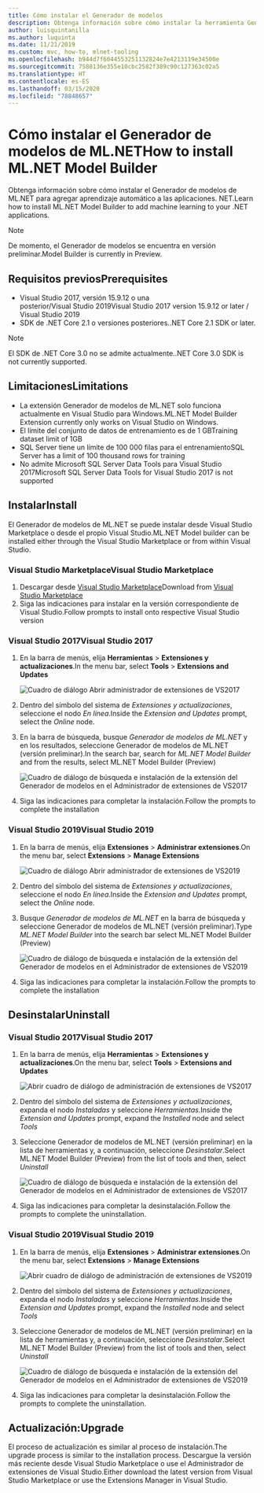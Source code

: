 ```yaml
---
title: Cómo instalar el Generador de modelos
description: Obtenga información sobre cómo instalar la herramienta Generador de modelos de ML.NET.
author: luisquintanilla
ms.author: luquinta
ms.date: 11/21/2019
ms.custom: mvc, how-to, mlnet-tooling
ms.openlocfilehash: b944d7f6044553251132824e7e4213119e34500e
ms.sourcegitcommit: 7588136e355e10cbc2582f389c90c127363c02a5
ms.translationtype: HT
ms.contentlocale: es-ES
ms.lasthandoff: 03/15/2020
ms.locfileid: "78848657"
---
```

# <a name="how-to-install-mlnet-model-builder"></a><span data-ttu-id="39170-103">Cómo instalar el Generador de modelos de ML.NET</span><span class="sxs-lookup"><span data-stu-id="39170-103">How to install ML.NET Model Builder</span></span>

<span data-ttu-id="39170-104">Obtenga información sobre cómo instalar el Generador de modelos de ML.NET para agregar aprendizaje automático a las aplicaciones. NET.</span><span class="sxs-lookup"><span data-stu-id="39170-104">Learn how to install ML.NET Model Builder to add machine learning to your .NET applications.</span></span>

> [!NOTE]
> <span data-ttu-id="39170-105">De momento, el Generador de modelos se encuentra en versión preliminar.</span><span class="sxs-lookup"><span data-stu-id="39170-105">Model Builder is currently in Preview.</span></span>

## <a name="prerequisites"></a><span data-ttu-id="39170-106">Requisitos previos</span><span class="sxs-lookup"><span data-stu-id="39170-106">Prerequisites</span></span>

- <span data-ttu-id="39170-107">Visual Studio 2017, versión 15.9.12 o una posterior/Visual Studio 2019</span><span class="sxs-lookup"><span data-stu-id="39170-107">Visual Studio 2017 version 15.9.12 or later / Visual Studio 2019</span></span>
- <span data-ttu-id="39170-108">SDK de .NET Core 2.1 o versiones posteriores.</span><span class="sxs-lookup"><span data-stu-id="39170-108">.NET Core 2.1 SDK or later.</span></span>

> [!NOTE]
> <span data-ttu-id="39170-109">El SDK de .NET Core 3.0 no se admite actualmente.</span><span class="sxs-lookup"><span data-stu-id="39170-109">.NET Core 3.0 SDK is not currently supported.</span></span>

## <a name="limitations"></a><span data-ttu-id="39170-110">Limitaciones</span><span class="sxs-lookup"><span data-stu-id="39170-110">Limitations</span></span>

- <span data-ttu-id="39170-111">La extensión Generador de modelos de ML.NET solo funciona actualmente en Visual Studio para Windows.</span><span class="sxs-lookup"><span data-stu-id="39170-111">ML.NET Model Builder Extension currently only works on Visual Studio on Windows.</span></span>
- <span data-ttu-id="39170-112">El límite del conjunto de datos de entrenamiento es de 1 GB</span><span class="sxs-lookup"><span data-stu-id="39170-112">Training dataset limit of 1GB</span></span>
- <span data-ttu-id="39170-113">SQL Server tiene un límite de 100 000 filas para el entrenamiento</span><span class="sxs-lookup"><span data-stu-id="39170-113">SQL Server has a limit of 100 thousand rows for training</span></span>
- <span data-ttu-id="39170-114">No admite Microsoft SQL Server Data Tools para Visual Studio 2017</span><span class="sxs-lookup"><span data-stu-id="39170-114">Microsoft SQL Server Data Tools for Visual Studio 2017 is not supported</span></span>

## <a name="install"></a><span data-ttu-id="39170-115">Instalar</span><span class="sxs-lookup"><span data-stu-id="39170-115">Install</span></span>

<span data-ttu-id="39170-116">El Generador de modelos de ML.NET se puede instalar desde Visual Studio Marketplace o desde el propio Visual Studio.</span><span class="sxs-lookup"><span data-stu-id="39170-116">ML.NET Model builder can be installed either through the Visual Studio Marketplace or from within Visual Studio.</span></span>

### <a name="visual-studio-marketplace"></a><span data-ttu-id="39170-117">Visual Studio Marketplace</span><span class="sxs-lookup"><span data-stu-id="39170-117">Visual Studio Marketplace</span></span>

1. <span data-ttu-id="39170-118">Descargar desde [Visual Studio Marketplace](https://marketplace.visualstudio.com/items?itemName=MLNET.07)</span><span class="sxs-lookup"><span data-stu-id="39170-118">Download from [Visual Studio Marketplace](https://marketplace.visualstudio.com/items?itemName=MLNET.07)</span></span>
1. <span data-ttu-id="39170-119">Siga las indicaciones para instalar en la versión correspondiente de Visual Studio.</span><span class="sxs-lookup"><span data-stu-id="39170-119">Follow prompts to install onto respective Visual Studio version</span></span>

### <a name="visual-studio-2017"></a><span data-ttu-id="39170-120">Visual Studio 2017</span><span class="sxs-lookup"><span data-stu-id="39170-120">Visual Studio 2017</span></span>

1. <span data-ttu-id="39170-121">En la barra de menús, elija **Herramientas** > **Extensiones y actualizaciones**.</span><span class="sxs-lookup"><span data-stu-id="39170-121">In the menu bar, select **Tools** > **Extensions and Updates**</span></span>

    ![Cuadro de diálogo Abrir administrador de extensiones de VS2017](./media/install-model-builder/vs2017-open-extensions-manager.png)

1. <span data-ttu-id="39170-123">Dentro del símbolo del sistema de *Extensiones y actualizaciones*, seleccione el nodo *En línea*.</span><span class="sxs-lookup"><span data-stu-id="39170-123">Inside the *Extension and Updates* prompt, select the *Online* node.</span></span>
1. <span data-ttu-id="39170-124">En la barra de búsqueda, busque *Generador de modelos de ML.NET* y en los resultados, seleccione Generador de modelos de ML.NET (versión preliminar).</span><span class="sxs-lookup"><span data-stu-id="39170-124">In the search bar, search for *ML.NET Model Builder* and from the results, select ML.NET Model Builder (Preview)</span></span>

    ![Cuadro de diálogo de búsqueda e instalación de la extensión del Generador de modelos en el Administrador de extensiones de VS2017](./media/install-model-builder/vs2017-install-model-builder.png)

1. <span data-ttu-id="39170-126">Siga las indicaciones para completar la instalación.</span><span class="sxs-lookup"><span data-stu-id="39170-126">Follow the prompts to complete the installation</span></span>

### <a name="visual-studio-2019"></a><span data-ttu-id="39170-127">Visual Studio 2019</span><span class="sxs-lookup"><span data-stu-id="39170-127">Visual Studio 2019</span></span>

1. <span data-ttu-id="39170-128">En la barra de menús, elija **Extensiones** > **Administrar extensiones**.</span><span class="sxs-lookup"><span data-stu-id="39170-128">On the menu bar, select **Extensions** > **Manage Extensions**</span></span>

    ![Cuadro de diálogo Abrir administrador de extensiones de VS2019](./media/install-model-builder/vs2019-open-extensions-manager.png)

1. <span data-ttu-id="39170-130">Dentro del símbolo del sistema de *Extensiones y actualizaciones*, seleccione el nodo *En línea*.</span><span class="sxs-lookup"><span data-stu-id="39170-130">Inside the *Extension and Updates* prompt, select the *Online* node.</span></span>
1. <span data-ttu-id="39170-131">Busque *Generador de modelos de ML.NET* en la barra de búsqueda y seleccione Generador de modelos de ML.NET (versión preliminar).</span><span class="sxs-lookup"><span data-stu-id="39170-131">Type *ML.NET Model Builder* into the search bar select ML.NET Model Builder (Preview)</span></span>

    ![Cuadro de diálogo de búsqueda e instalación de la extensión del Generador de modelos en el Administrador de extensiones de VS2019](./media/install-model-builder/vs2019-install-model-builder.png)

1. <span data-ttu-id="39170-133">Siga las indicaciones para completar la instalación.</span><span class="sxs-lookup"><span data-stu-id="39170-133">Follow the prompts to complete the installation</span></span>

## <a name="uninstall"></a><span data-ttu-id="39170-134">Desinstalar</span><span class="sxs-lookup"><span data-stu-id="39170-134">Uninstall</span></span>

### <a name="visual-studio-2017"></a><span data-ttu-id="39170-135">Visual Studio 2017</span><span class="sxs-lookup"><span data-stu-id="39170-135">Visual Studio 2017</span></span>

1. <span data-ttu-id="39170-136">En la barra de menús, elija **Herramientas** > **Extensiones y actualizaciones**.</span><span class="sxs-lookup"><span data-stu-id="39170-136">On the menu bar, select **Tools** > **Extensions and Updates**</span></span>

    ![Abrir cuadro de diálogo de administración de extensiones de VS2017](./media/install-model-builder/vs2017-open-extensions-manager.png)

1. <span data-ttu-id="39170-138">Dentro del símbolo del sistema de *Extensiones y actualizaciones*, expanda el nodo *Instaladas* y seleccione *Herramientas*.</span><span class="sxs-lookup"><span data-stu-id="39170-138">Inside the *Extension and Updates* prompt, expand the *Installed* node and select *Tools*</span></span>
1. <span data-ttu-id="39170-139">Seleccione Generador de modelos de ML.NET (versión preliminar) en la lista de herramientas y, a continuación, seleccione *Desinstalar*.</span><span class="sxs-lookup"><span data-stu-id="39170-139">Select ML.NET Model Builder (Preview) from the list of tools and then, select *Uninstall*</span></span>

    ![Cuadro de diálogo de búsqueda e instalación de la extensión del Generador de modelos en el Administrador de extensiones de VS2017](./media/install-model-builder/vs2017-uninstall-model-builder.png)

1. <span data-ttu-id="39170-141">Siga las indicaciones para completar la desinstalación.</span><span class="sxs-lookup"><span data-stu-id="39170-141">Follow the prompts to complete the uninstallation.</span></span>

### <a name="visual-studio-2019"></a><span data-ttu-id="39170-142">Visual Studio 2019</span><span class="sxs-lookup"><span data-stu-id="39170-142">Visual Studio 2019</span></span>

1. <span data-ttu-id="39170-143">En la barra de menús, elija **Extensiones** > **Administrar extensiones**.</span><span class="sxs-lookup"><span data-stu-id="39170-143">On the menu bar, select **Extensions** > **Manage Extensions**</span></span>

    ![Abrir cuadro de diálogo de administración de extensiones de VS2019](./media/install-model-builder/vs2019-open-extensions-manager.png)

1. <span data-ttu-id="39170-145">Dentro del símbolo del sistema de *Extensiones y actualizaciones*, expanda el nodo *Instaladas* y seleccione *Herramientas*.</span><span class="sxs-lookup"><span data-stu-id="39170-145">Inside the *Extension and Updates* prompt, expand the *Installed* node and select *Tools*</span></span>
1. <span data-ttu-id="39170-146">Seleccione Generador de modelos de ML.NET (versión preliminar) en la lista de herramientas y, a continuación, seleccione *Desinstalar*.</span><span class="sxs-lookup"><span data-stu-id="39170-146">Select ML.NET Model Builder (Preview) from the list of tools and then, select *Uninstall*</span></span>

    ![Cuadro de diálogo de búsqueda e instalación de la extensión del Generador de modelos en el Administrador de extensiones de VS2019](./media/install-model-builder/vs2019-uninstall-model-builder.png)

1. <span data-ttu-id="39170-148">Siga las indicaciones para completar la desinstalación.</span><span class="sxs-lookup"><span data-stu-id="39170-148">Follow the prompts to complete the uninstallation.</span></span>

## <a name="upgrade"></a><span data-ttu-id="39170-149">Actualización:</span><span class="sxs-lookup"><span data-stu-id="39170-149">Upgrade</span></span>

<span data-ttu-id="39170-150">El proceso de actualización es similar al proceso de instalación.</span><span class="sxs-lookup"><span data-stu-id="39170-150">The upgrade process is similar to the installation process.</span></span> <span data-ttu-id="39170-151">Descargue la versión más reciente desde Visual Studio Marketplace o use el Administrador de extensiones de Visual Studio.</span><span class="sxs-lookup"><span data-stu-id="39170-151">Either download the latest version from Visual Studio Marketplace or use the Extensions Manager in Visual Studio.</span></span>
